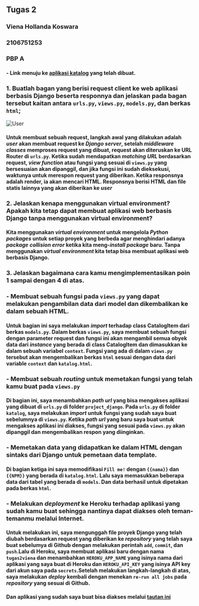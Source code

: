 ## Tugas 2

### Viena Hollanda Koswara 
### 2106751253
### PBP A

#### - Link menuju ke [aplikasi katalog](https://tugas2viena.herokuapp.com/) yang telah dibuat.

### 1. Buatlah bagan yang berisi request client ke web aplikasi berbasis Django beserta responnya dan jelaskan pada bagan tersebut kaitan antara `urls.py`, `views.py`, `models.py`, dan berkas `html`;

![User](https://user-images.githubusercontent.com/112618738/190313748-a0ba9c05-ed78-4c65-9091-f92463994b4e.png)


#### Untuk membuat sebuah request, langkah awal yang dilakukan adalah *user* akan membuat request ke *Django server*, setelah *middleware classes* memproses request yang dibuat, request akan diteruskan ke URL Router di `urls.py`. Ketika sudah mendapatkan *matching URL* berdasarkan request, *view function* atau fungsi yang sesuai di `views.py` yang bersesuaian akan dipanggil, dan jika fungsi ini sudah dieksekusi, waktunya untuk merespon request yang diberikan. Ketika responsnya adalah render, ia akan mencari HTML. Responsnya berisi HTML dan file statis lainnya yang akan diberikan ke *user*


### 2. Jelaskan kenapa menggunakan virtual environment? Apakah kita tetap dapat membuat aplikasi web berbasis Django tanpa menggunakan virtual environment?
#### Kita menggunakan *virtual environment* untuk mengelola *Python packages* untuk setiap proyek yang berbeda agar menghindari adanya *package collision error* ketika kita meng-*install package* baru. Tanpa menggunakan *virtual environment* kita tetap bisa membuat aplikasi web berbasis Django.

### 3. Jelaskan bagaimana cara kamu mengimplementasikan poin 1 sampai dengan 4 di atas.
### - Membuat sebuah fungsi pada `views.py` yang dapat melakukan pengambilan data dari model dan dikembalikan ke dalam sebuah HTML.
#### Untuk bagian ini saya melakukan *import* terhadap class CatalogItem dari berkas `models.py`. Dalam berkas `views.py`, saya membuat sebuah fungsi dengan parameter request dan fungsi ini akan mengambil semua obyek data dari *instance* yang berada di class CatalogItem dan dimasukkan ke dalam sebuah variabel `context`. Fungsi yang ada di dalam `views.py` tersebut akan mengembalikan berkas `html` sesuai dengan data dari variable `context` dan `katalog.html`.


### - Membuat sebuah *routing* untuk memetakan fungsi yang telah kamu buat pada `views.py`
#### Di bagian ini, saya menambahkan *path url* yang bisa mengakses aplikasi yang dibuat di `urls.py` di folder `project_django`. Pada `urls.py` di folder `katalog`, saya melakukan *import* untuk fungsi yang sudah saya buat sebelumnya di `views.py`. Ketika *path url* yang baru saya buat untuk mengakses aplikasi ini diakses, fungsi yang sesuai pada `views.py` akan dipanggil dan mengembalikan respon yang diinginkan.


### - Memetakan data yang didapatkan ke dalam HTML dengan sintaks dari Django untuk pemetaan data template.
#### Di bagian ketiga ini saya memodifikasi `Fill me!` dengan `{{nama}}` dan `{{NPM}}` yang berada di `katalog.html`. Lalu saya memasukkan beberapa data dari tabel yang berada di `models`. Dan data berhasil untuk dipetakan pada berkas `html`.


### - Melakukan *deployment* ke Heroku terhadap aplikasi yang sudah kamu buat sehingga nantinya dapat diakses oleh teman-temanmu melalui Internet.
#### Untuk melakukan ini, saya mengunggah file proyek Django yang telah diubah berdasarkan request yang diberikan ke *repository* yang telah saya buat sebelumya di Github dengan melakukan perintah `add`, `commit`, dan `push`.Lalu di Heroku, saya membuat aplikasi baru dengan nama `tugas2viena` dan menambahkan `HEROKU_APP_NAME` yang isinya nama dari aplikasi yang saya buat di Heroku dan `HEROKU_API_KEY` yang isinya API key dari akun saya pada `secrets`.Setelah melakukan langkah-langkah di atas, saya melakukan *deploy* kembali dengan menekan `re-run all jobs` pada *repository* yang sesuai di Github.


#### Dan aplikasi yang sudah saya buat bisa diakses melalui [tautan ini](https://tugas2viena.herokuapp.com/)


